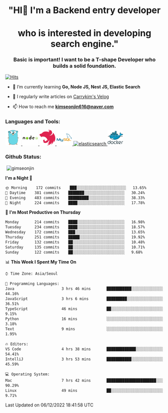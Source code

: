 <h1 align="center">"HI👋 I'm a Backend entry developer </h1>
<h1 align="center"> who is interested in developing search engine."</h1>
<h3 align="center">Basic is important! I want to be a T-shape Developer who builds a solid foundation.</h3>

[![Hits](https://hits.seeyoufarm.com/api/count/incr/badge.svg?url=https%3A%2F%2Fgithub.com%2Fgimseonjin&count_bg=%2318BFE5&title_bg=%23555555&icon=ko-fi.svg&icon_color=%23E7E7E7&title=hits&edge_flat=false)](https://hits.seeyoufarm.com)

- 🌱 I’m currently learning **Go, Node JS, Nest JS, Elastic Search**

- 📝 I regularly write articles on [Carrykim's Velog](https://velog.io/@carrykim)

- 📫 How to reach me **kimseonjin616@naver.com**


<h3 align="left">Languages and Tools:</h3>
<p align="left"> 
<a href="https://golang.org" target="_blank" rel="noreferrer"> <img src="https://raw.githubusercontent.com/devicons/devicon/master/icons/go/go-original.svg" alt="go" width="10%" height="10%"/> </a>
<a href="https://nodejs.org" target="_blank" rel="noreferrer"> <img src="https://raw.githubusercontent.com/devicons/devicon/master/icons/nodejs/nodejs-original-wordmark.svg" alt="nodejs" width="10%" height="10%"/> </a> <a></a>
<a href="https://nestjs.com/" target="_blank" rel="noreferrer"> <img src="https://raw.githubusercontent.com/devicons/devicon/master/icons/nestjs/nestjs-plain.svg" alt="nestjs" width="10%" height="10%"/> </a> 
<a href="https://www.mysql.com/" target="_blank" rel="noreferrer"> <img src="https://raw.githubusercontent.com/devicons/devicon/master/icons/mysql/mysql-original-wordmark.svg" alt="mysql" width="10%" height="10%"/>  </a>
 <a href="https://www.elastic.co" target="_blank" rel="noreferrer"> <img src="https://www.vectorlogo.zone/logos/elastic/elastic-icon.svg" alt="elasticsearch" width="10%" height="10%"/> </a> 
 <a href="https://www.docker.com/" target="_blank" rel="noreferrer"> <img src="https://raw.githubusercontent.com/devicons/devicon/master/icons/docker/docker-original-wordmark.svg" alt="docker" width="10%" height="10%"/> </a>
</p>


<h3 align="left">Github Status:</h3>
<p align="left">
 <p>&nbsp;<img align="center" src="https://github-readme-stats.vercel.app/api?username=gimseonjin&show_icons=true&locale=en" alt="gimseonjin" /></p>
</p>


<!--START_SECTION:waka-->
**I'm a Night 🦉** 

```text
🌞 Morning    172 commits    ███░░░░░░░░░░░░░░░░░░░░░░   13.65% 
🌆 Daytime    381 commits    ███████░░░░░░░░░░░░░░░░░░   30.24% 
🌃 Evening    483 commits    █████████░░░░░░░░░░░░░░░░   38.33% 
🌙 Night      224 commits    ████░░░░░░░░░░░░░░░░░░░░░   17.78%

```
📅 **I'm Most Productive on Thursday** 

```text
Monday       214 commits    ████░░░░░░░░░░░░░░░░░░░░░   16.98% 
Tuesday      234 commits    ████░░░░░░░░░░░░░░░░░░░░░   18.57% 
Wednesday    172 commits    ███░░░░░░░░░░░░░░░░░░░░░░   13.65% 
Thursday     251 commits    █████░░░░░░░░░░░░░░░░░░░░   19.92% 
Friday       132 commits    ██░░░░░░░░░░░░░░░░░░░░░░░   10.48% 
Saturday     135 commits    ██░░░░░░░░░░░░░░░░░░░░░░░   10.71% 
Sunday       122 commits    ██░░░░░░░░░░░░░░░░░░░░░░░   9.68%

```


📊 **This Week I Spent My Time On** 

```text
⌚︎ Time Zone: Asia/Seoul

💬 Programming Languages: 
Java                     3 hrs 46 mins       ███████████░░░░░░░░░░░░░░   44.16% 
JavaScript               3 hrs 6 mins        █████████░░░░░░░░░░░░░░░░   36.51% 
TypeScript               46 mins             ██░░░░░░░░░░░░░░░░░░░░░░░   9.15% 
Python                   16 mins             ░░░░░░░░░░░░░░░░░░░░░░░░░   3.18% 
Text                     9 mins              ░░░░░░░░░░░░░░░░░░░░░░░░░   1.95%

🔥 Editors: 
VS Code                  4 hrs 38 mins       █████████████░░░░░░░░░░░░   54.41% 
IntelliJ                 3 hrs 53 mins       ███████████░░░░░░░░░░░░░░   45.59%

💻 Operating System: 
Mac                      7 hrs 42 mins       ██████████████████████░░░   90.29% 
Linux                    49 mins             ██░░░░░░░░░░░░░░░░░░░░░░░   9.71%

```


 Last Updated on 06/12/2022 18:41:58 UTC
<!--END_SECTION:waka-->
